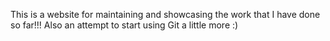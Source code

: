 This is a website for maintaining and showcasing the work that I have done so far!!!
Also an attempt to start using Git a little more :)
